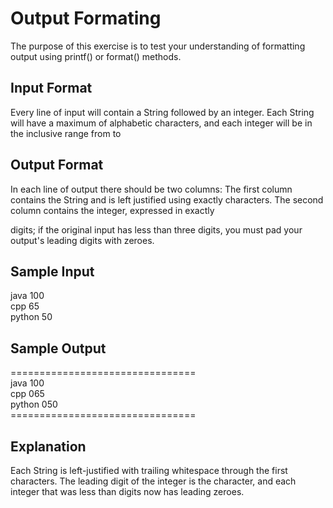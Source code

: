 # Output Formating

The purpose of this exercise is to test your understanding of formatting output using printf() or format() methods.<br>


## Input Format

Every line of input will contain a String followed by an integer.
Each String will have a maximum of
alphabetic characters, and each integer will be in the inclusive range from to<br>



## Output Format


In each line of output there should be two columns:
The first column contains the String and is left justified using exactly
characters.
The second column contains the integer, expressed in exactly

digits; if the original input has less than three digits, you must pad your output's leading digits with zeroes.<br>

## Sample Input

java 100<br>
cpp 65<br>
python 50<br>

## Sample Output<br>

================================<br>
java           100 <br>
cpp            065 <br>
python         050 <br>
================================<br>

## Explanation

Each String is left-justified with trailing whitespace through the first
characters. The leading digit of the integer is the character, and each integer that was less than digits now has leading zeroes.
